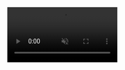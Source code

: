 <video controls  width="50%" muted>
  <source src="/img/rpi-gpio.mp4" type="video/mp4">
  <p>请用最新版的360浏览器</p>
</video>